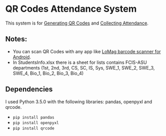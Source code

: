 # QR Codes Attendance System

This system is for [Generating QR Codes](https://github.com/Mohamed-Ali-Mohamed/QR-Codes-Attendance-System/blob/master/main_run/run_generator.py) and [Collecting Attendance](https://github.com/Mohamed-Ali-Mohamed/QR-Codes-Attendance-System/blob/master/main_run/run_attendance.py).

## Notes:

* You can scan QR Codes with any app like [LoMag barcode scanner for Android](http://www.lomag.eu/ScannerAndroid/).
* In StudentsInfo.xlsx there is a sheet for lists contains FCIS-ASU departments (1st, 2nd, 3rd, CS, SC, IS, Sys, SWE_1, SWE_2, SWE_3, SWE_4, Bio_1, Bio_2, Bio_3, Bio_4)

## Dependencies

I used Python 3.5.0 with the following libraries: pandas, openpyxl and qrcode.

* `pip install pandas`
* `pip install openpyxl`
* `pip install qrcode`
